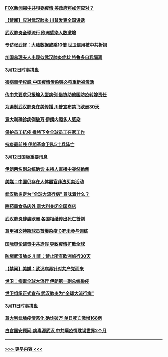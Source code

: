 #### [FOX新闻揭中共甩锅疫情 美政府将如何应对？](../pages/prog202/a102798399.md?t=03131032) 
#### [【禁闻】应对武汉肺炎 川普发表全国讲话](../pages/prog202/a102798327.md?t=03131032) 
#### [武汉肺炎全球流行 欧洲感染人数激增](../pages/prog202/a102798382.md?t=03131032) 
#### [专访张武修：大陆数据或乘10倍 世卫信用被中共折损](../pages/prog202/a102798376.md?t=03131032) 
#### [加国总理夫人出现似武汉肺炎症状 特鲁多自我隔离](../pages/prog202/a102798326.md?t=03131032) 
#### [3月12日时事拼盘](../pages/prog202/a102798314.md?t=03131032) 
#### [德病毒学权威:中国疫情传染链必将重新被激活](../pages/prog202/a102798303.md?t=03131032) 
#### [传中共要求只报输入型病例  借协助他国防疫转嫁责任](../pages/prog202/a102798279.md?t=03131032) 
#### [为遏制武汉肺炎在美传播 川普宣布禁飞欧洲30天](../pages/prog202/a102798249.md?t=03131032) 
#### [意大利确诊病例破万 伊朗内阁多人感染](../pages/prog202/a102798155.md?t=03131032) 
#### [保护员工抗疫 推特下令全球员工在家工作](../pages/prog202/a102798053.md?t=03131032) 
#### [抗疫最前线 伊朗革命卫队5士兵阵亡](../pages/prog202/a102798033.md?t=03131032) 
#### [3月12日国际重要讯息](../pages/prog202/a102797939.md?t=03131032) 
#### [伊朗两名副总统确诊 主持人直播中突然跪倒](../pages/prog202/a102797898.md?t=03131032) 
#### [美媒：中国仍存在人体器官非法买卖活动](../pages/prog202/a102797745.md?t=03131032) 
#### [武汉肺炎定为“全球大流行病” 意味着什么？](../pages/prog202/a102797736.md?t=03131032) 
#### [除药局食品店外 意大利关闭全国商店](../pages/prog202/a102797725.md?t=03131032) 
#### [武汉肺炎肆虐欧洲 各国相继传出死亡首例](../pages/prog202/a102797718.md?t=03131032) 
#### [意甲祖文特斯球员首爆染疫 C罗未参与训练](../pages/prog202/a102797708.md?t=03131032) 
#### [国际舆论谴责中共造假 导致疫情扩散全球](../pages/prog202/a102797692.md?t=03131032) 
#### [防堵武汉肺炎 川普：禁止所有欧洲旅行30天](../pages/prog202/a102797681.md?t=03131032) 
#### [【禁闻】美媒：武汉病毒针对共产党而来](../pages/prog202/a102797618.md?t=03131032) 
#### [世卫：病毒全球大流行 伊朗第一副总统染疫](../pages/prog202/a102797579.md?t=03131032) 
#### [世卫组织正式宣布 武汉肺炎为“全球大流行病”](../pages/prog202/a102797475.md?t=03131032) 
#### [3月11日时事拼盘](../pages/prog202/a102797476.md?t=03131032) 
#### [意大利武肺疫情恶化 确诊破万 单日死亡激增168例](../pages/prog202/a102797393.md?t=03131032) 
#### [白宫国安顾问:病毒源武汉 中共瞒疫情耽误世界2个月](../pages/prog202/a102797433.md?t=03131032) 

----
#### [ >>> 更早内容 <<< ](../indexes/prog202-earlier.md)
